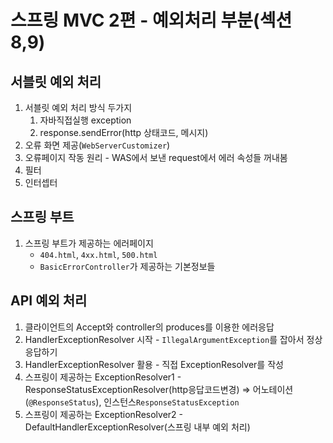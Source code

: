 # 스프링 MVC 2편 - 예외처리 부분(섹션 8,9)

## 서블릿 예외 처리
1. 서블릿 예외 처리 방식 두가지
   1. 자바직접실행 exception
   2. response.sendError(http 상태코드, 메시지)
2. 오류 화면 제공(`WebServerCustomizer`)
3. 오류페이지 작동 원리 - WAS에서 보낸 request에서 에러 속성들 꺼내봄
4. 필터
5. 인터셉터

## 스프링 부트

1. 스프링 부트가 제공하는 에러페이지
   - `404.html`, `4xx.html`, `500.html`
   - `BasicErrorController`가 제공하는 기본정보들

## API 예외 처리
1. 클라이언트의 Accept와 controller의 produces를 이용한 에러응답
2. HandlerExceptionResolver 시작 - `IllegalArgumentException`를 잡아서 정상응답하기
3. HandlerExceptionResolver 활용 - 직접 ExceptionResolver를 작성
4. 스프링이 제공하는 ExceptionResolver1 - ResponseStatusExceptionResolver(http응답코드변경) => 어노테이션(`@ResponseStatus`), 인스턴스`ResponseStatusException`
5. 스프링이 제공하는 ExceptionResolver2 - DefaultHandlerExceptionResolver(스프링 내부 예외 처리)